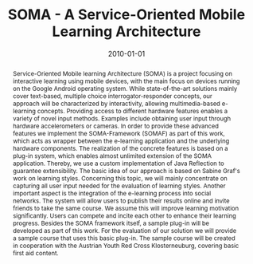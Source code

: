 ---
abstract: Service-Oriented Mobile learning Architecture (SOMA) is a project focusing
  on interactive learning using mobile devices, with the main focus on devices running
  on the Google Android operating system. While state-of-the-art solutions mainly
  cover text-based, multiple choice interrogator-responder concepts, our approach
  will be characterized by interactivity, allowing multimedia-based e-learning concepts.
  Providing access to different hardware features enables a variety of novel input
  methods. Examples include obtaining user input through hardware accelerometers or
  cameras. In order to provide these advanced features we implement the SOMA-Framework
  (SOMAF) as part of this work, which acts as wrapper between the e-learning application
  and the underlying hardware components. The realization of the concrete features
  is based on a plug-in system, which enables almost unlimited extension of the SOMA
  application. Thereby, we use a custom implementation of Java Reflection to guarantee
  extensibility. The basic idea of our approach is based on Sabine Graf's work on
  learning styles. Concerning this topic, we will mainly concentrate on capturing
  all user input needed for the evaluation of learning styles. Another important aspect
  is the integration of the e-learning process into social networks. The system will
  allow users to publish their results online and invite friends to take the same
  course. We assume this will improve learning motivation significantly. Users can
  compete and incite each other to enhance their learning progress. Besides the SOMA
  framework itself, a sample plug-in will be developed as part of this work. For the
  evaluation of our solution we will provide a sample course that uses this basic
  plug-in. The sample course will be created in cooperation with the Austrian Youth
  Red Cross Klosterneuburg, covering basic first aid content.
authors:
- Fabian Kromer
- Andreas Kuntner
date: '2010-01-01'
featured: false
links:
- name: Publik
  url: https://publik.tuwien.ac.at/showentry.php?ID=195817&lang=1
publication_types:
- '7'
publishDate: '2010-01-01'
title: SOMA - A Service-Oriented Mobile Learning Architecture
url_pdf: http://publik.tuwien.ac.at/files/PubDat_195817.pdf
---